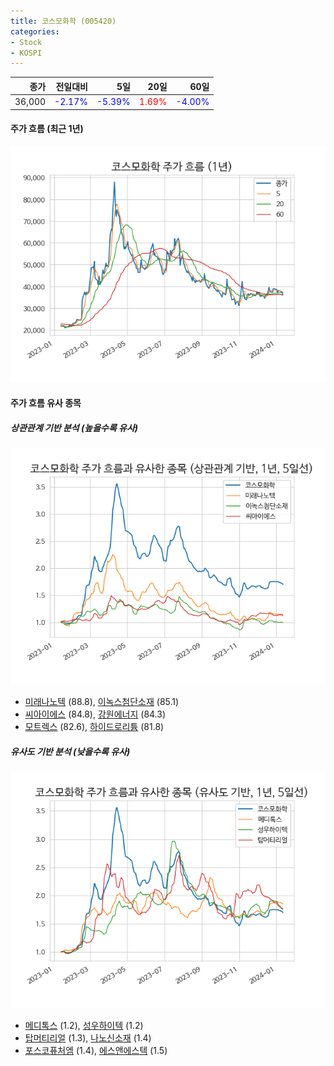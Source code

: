 ```yaml
---
title: 코스모화학 (005420)
categories:
- Stock
- KOSPI
---
```


|종가|전일대비|5일|20일|60일|
|---:|-------:|--:|---:|---:|
|36,000|<span style="color: blue">-2.17%</span>|<span style="color: blue">-5.39%</span>|<span style="color: red">1.69%</span>|<span style="color: blue">-4.00%</span>|

<!-- more -->


#### 주가 흐름 (최근 1년)
![005420](/assets/images/stock/005420.png)


#### 주가 흐름 유사 종목


##### 상관관계 기반 분석 (높을수록 유사)
![005420](/assets/images/stock/005420_corr.png)
- [미래나노텍](/095500/) (88.8), [이녹스첨단소재](/272290/) (85.1)
- [씨아이에스](/222080/) (84.8), [강원에너지](/114190/) (84.3)
- [모트렉스](/118990/) (82.6), [하이드로리튬](/101670/) (81.8)


##### 유사도 기반 분석 (낮을수록 유사)	
![005420](/assets/images/stock/005420_sim.png)
- [메디톡스](/086900/) (1.2), [성우하이텍](/015750/) (1.2)
- [탑머티리얼](/360070/) (1.3), [나노신소재](/121600/) (1.4)
- [포스코퓨처엠](/003670/) (1.4), [에스앤에스텍](/101490/) (1.5)